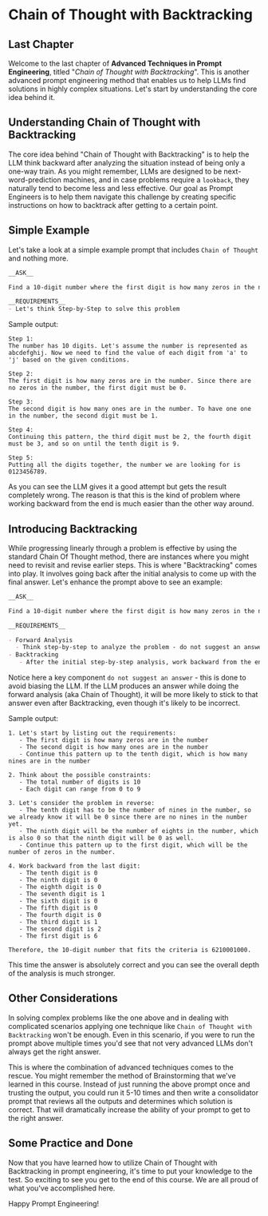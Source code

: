 # Chain of Thought with Backtracking

## Last Chapter
Welcome to the last chapter of **Advanced Techniques in Prompt Engineering**, titled "*Chain of Thought with Backtracking*". This is another advanced prompt engineering method that enables us to help LLMs find solutions in highly complex situations. Let's start by understanding the core idea behind it.

## Understanding Chain of Thought with Backtracking
The core idea behind "Chain of Thought with Backtracking" is to help the LLM think backward after analyzing the situation instead of being only a one-way train. As you might remember, LLMs are designed to be next-word-prediction machines, and in case problems require a `lookback`, they naturally tend to become less and less effective. Our goal as Prompt Engineers is to help them navigate this challenge by creating specific instructions on how to backtrack after getting to a certain point.

## Simple Example
Let's take a look at a simple example prompt that includes `Chain of Thought` and nothing more.

```Markdown
__ASK__

Find a 10-digit number where the first digit is how many zeros in the number, the second digit is how many 1s in the number etc. until the tenth digit which is how many 9s in the number.

__REQUIREMENTS__
- Let's think Step-by-Step to solve this problem
```

Sample output:

```
Step 1:
The number has 10 digits. Let's assume the number is represented as abcdefghij. Now we need to find the value of each digit from 'a' to 'j' based on the given conditions.

Step 2:
The first digit is how many zeros are in the number. Since there are no zeros in the number, the first digit must be 0.

Step 3:
The second digit is how many ones are in the number. To have one one in the number, the second digit must be 1.

Step 4:
Continuing this pattern, the third digit must be 2, the fourth digit must be 3, and so on until the tenth digit is 9.

Step 5:
Putting all the digits together, the number we are looking for is 0123456789.
```

As you can see the LLM gives it a good attempt but gets the result completely wrong. The reason is that this is the kind of problem where working backward from the end is much easier than the other way around.

## Introducing Backtracking
While progressing linearly through a problem is effective by using the standard Chain Of Thought method, there are instances where you might need to revisit and revise earlier steps. This is where "Backtracking" comes into play. It involves going back after the initial analysis to come up with the final answer. Let's enhance the prompt above to see an example:

```Markdown
__ASK__

Find a 10-digit number where the first digit is how many zeros in the number, the second digit is how many 1s in the number etc. until the tenth digit which is how many 9s in the number.

__REQUIREMENTS__

- Forward Analysis
  - Think step-by-step to analyze the problem - do not suggest an answer.
- Backtracking
   - After the initial step-by-step analysis, work backward from the end to come up with the answer.
```
Notice here a key component `do not suggest an answer` - this is done to avoid biasing the LLM. If the LLM produces an answer while doing the forward analysis (aka Chain of Thought), it will be more likely to stick to that answer even after Backtracking, even though it's likely to be incorrect.

Sample output:

```
1. Let's start by listing out the requirements:
   - The first digit is how many zeros are in the number
   - The second digit is how many ones are in the number
   - Continue this pattern up to the tenth digit, which is how many nines are in the number

2. Think about the possible constraints:
   - The total number of digits is 10
   - Each digit can range from 0 to 9

3. Let's consider the problem in reverse:
   - The tenth digit has to be the number of nines in the number, so we already know it will be 0 since there are no nines in the number yet.
   - The ninth digit will be the number of eights in the number, which is also 0 so that the ninth digit will be 0 as well.
   - Continue this pattern up to the first digit, which will be the number of zeros in the number.

4. Work backward from the last digit:
   - The tenth digit is 0
   - The ninth digit is 0
   - The eighth digit is 0
   - The seventh digit is 1
   - The sixth digit is 0
   - The fifth digit is 0
   - The fourth digit is 0
   - The third digit is 1
   - The second digit is 2
   - The first digit is 6

Therefore, the 10-digit number that fits the criteria is 6210001000.
```

This time the answer is absolutely correct and you can see the overall depth of the analysis is much stronger.

## Other Considerations
In solving complex problems like the one above and in dealing with complicated scenarios applying one technique like `Chain of Thought with Backtracking` won't be enough. Even in this scenario, if you were to run the prompt above multiple times you'd see that not very advanced LLMs don't always get the right answer.

This is where the combination of advanced techniques comes to the rescue. You might remember the method of Brainstorming that we've learned in this course. Instead of just running the above prompt once and trusting the output, you could run it 5-10 times and then write a consolidator prompt that reviews all the outputs and determines which solution is correct. That will dramatically increase the ability of your prompt to get to the right answer.

## Some Practice and Done
Now that you have learned how to utilize Chain of Thought with Backtracking in prompt engineering, it's time to put your knowledge to the test. So exciting to see you get to the end of this course. We are all proud of what you've accomplished here.

Happy Prompt Engineering!
